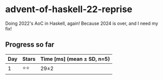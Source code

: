 # advent-of-haskell-22-reprise
Doing 2022's AoC in Haskell, again! Because 2024 is over, and I need my fix! 

## Progress so far

|Day|Stars|Time [ms] (mean ± SD, n=5)
|---|-----|----
|1|⭐️⭐️|29±2
